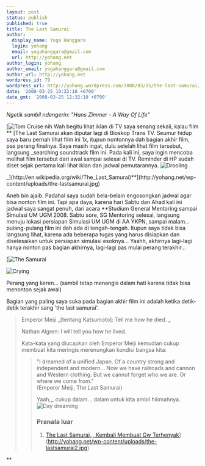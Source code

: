 ```yaml
---
layout: post
status: publish
published: true
title: The Last Samurai
author:
  display_name: Yoga Hanggara
  login: yohang
  email: yogahanggara@gmail.com
  url: http://yohang.net
author_login: yohang
author_email: yogahanggara@gmail.com
author_url: http://yohang.net
wordpress_id: 79
wordpress_url: http://yohang.wordpress.com/2008/03/25/the-last-samurai/
date: '2008-03-25 19:32:10 +0700'
date_gmt: '2008-03-25 12:32:10 +0700'
---
```

_Ngetik sambil ndengerin: "Hans Zimmer - A Way Of Life"_

[![Tom Cruise nih](http://yohang.net/wp-content/uploads/the-lastsamurai-thumb1.jpg) Wah begitu lihat iklan di TV saya senang sekali, kalau film ** [The Last Samurai akan diputar lagi di Bioskop Trans TV. Seumur hidup saya baru pernah lihat film ini 1x, itupun nontonnya dah bagian akhir film, pas perang finalnya. Saya masih ingat, dulu setelah lihat film tersebut, langsung _searching soundtrack film ini. Pada kali ini, saya ingin mencoba melihat film tersebut dari awal sampai selesai di TV. Reminder di HP sudah diset sejak pertama kali lihat iklan dan jadwal pemutarannya. ![Drooling](http://yohang.net/wp-content/uploads/381.gif)  
<!--more-->_](http://en.wikipedia.org/wiki/The_Last_Samurai)**](http://yohang.net/wp-content/uploads/the-lastsamurai.jpg)

Aneh bin ajaib. Padahal saya sudah bela-belain engosongkan jadwal agar bisa nonton film ini. Tapi apa daya, karena hari Sabtu dan Ahad kali ini jadwal saya sangat penuh, dari acara **Studium General Mentoring sampai Simulasi UM UGM 2008. Sabtu sore, SG Mentoring selesai, langsung menuju lokasi persiapan Simulasi UM UGM di AA YKPN, sampai malam... pulang-pulang film ini dah ada di tengah-tengah. Itupun saya tidak bisa langsung lihat, karena ada beberapa tugas yang harus disiapkan dan diselesaikan untuk persiapan simulasi esoknya... Yaahh, akhirnya lagi-lagi hanya nonton pas bagian akhirnya, lagi-lagi pas mulai perang terakhir...

[![The Samurai](http://yohang.net/wp-content/uploads/the-lastsamurai2-thumb1.jpg)

![Crying](http://yohang.net/wp-content/uploads/201.gif)

Perang yang keren... (sambil tetap menangis dalam hati karena tidak bisa menonton sejak awal)

Bagian yang paling saya suka pada bagian akhir film ini adalah ketika detik-detik terakhir sang 'the last samurai'.

> Emperor Meiji _[tentang Katsumoto]: Tell me how he died. _
> 
> Nathan Algren: I will tell you how he lived.
> 
> Kata-kata yang diucapkan oleh Emperor Meiji kemudian cukup membuat kita meringis merenungkan kondisi bangsa kita:  
> > "I dreamed of a unified Japan. Of a country strong and independent and modern... Now we have railroads and cannon and Western clothing. But we cannot forget who we are. Or where we come from."   
> > (Emperor Meiji, The Last Samurai)
> > 
> > Yaah,,, cukup dalam... dalam untuk kita ambil hikmahnya. ![Day dreaming](http://yohang.net/wp-content/uploads/1052.gif)
> > 
> > ### Pranala luar
> > 1. [The Last Samurai,,, Kembali Membuat Gw Terhenyak](http://maddypunyacerita.multiply.com/journal/item/498/The_Last_Samurai_Kembali_Membuat_Gw_Terhenyak)](http://yohang.net/wp-content/uploads/the-lastsamurai2.jpg)

**

